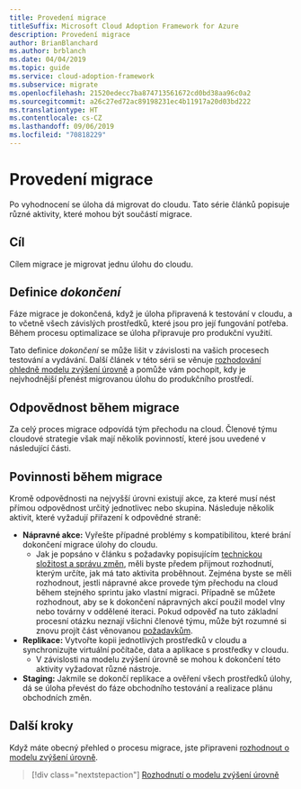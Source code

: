 ```yaml
---
title: Provedení migrace
titleSuffix: Microsoft Cloud Adoption Framework for Azure
description: Provedení migrace
author: BrianBlanchard
ms.author: brblanch
ms.date: 04/04/2019
ms.topic: guide
ms.service: cloud-adoption-framework
ms.subservice: migrate
ms.openlocfilehash: 21520edecc7ba874713561672cd0bd38aa96c0a2
ms.sourcegitcommit: a26c27ed72ac89198231ec4b11917a20d03bd222
ms.translationtype: HT
ms.contentlocale: cs-CZ
ms.lasthandoff: 09/06/2019
ms.locfileid: "70818229"
---
```

# <a name="execute-a-migration"></a>Provedení migrace

Po vyhodnocení se úloha dá migrovat do cloudu. Tato série článků popisuje různé aktivity, které mohou být součástí migrace.

## <a name="objective"></a>Cíl

Cílem migrace je migrovat jednu úlohu do cloudu.

## <a name="definition-of-done"></a>Definice *dokončení*

Fáze migrace je dokončená, když je úloha připravená k testování v cloudu, a to včetně všech závislých prostředků, které jsou pro její fungování potřeba. Během procesu optimalizace se úloha připravuje pro produkční využití.

Tato definice *dokončení* se může lišit v závislosti na vašich procesech testování a vydávání. Další článek v této sérii se věnuje [rozhodování ohledně modelu zvýšení úrovně](./promotion-models.md) a pomůže vám pochopit, kdy je nejvhodnější přenést migrovanou úlohu do produkčního prostředí.

## <a name="accountability-during-migration"></a>Odpovědnost během migrace

Za celý proces migrace odpovídá tým přechodu na cloud. Členové týmu cloudové strategie však mají několik povinností, které jsou uvedené v následující části.

## <a name="responsibilities-during-migration"></a>Povinnosti během migrace

Kromě odpovědnosti na nejvyšší úrovni existují akce, za které musí nést přímou odpovědnost určitý jednotlivec nebo skupina. Následuje několik aktivit, které vyžadují přiřazení k odpovědné straně:

- **Nápravné akce:** Vyřešte případné problémy s kompatibilitou, které brání dokončení migrace úlohy do cloudu.
  - Jak je popsáno v článku s požadavky popisujícím [technickou složitost a správu změn](../prerequisites/technical-complexity.md), měli byste předem přijmout rozhodnutí, kterým určíte, jak má tato aktivita proběhnout. Zejména byste se měli rozhodnout, jestli nápravné akce provede tým přechodu na cloud během stejného sprintu jako vlastní migraci. Případně se můžete rozhodnout, aby se k dokončení nápravných akcí použil model vlny nebo továrny v oddělené iteraci. Pokud odpověď na tuto základní procesní otázku neznají všichni členové týmu, může být rozumné si znovu projít část věnovanou [požadavkům](../prerequisites/index.md).
- **Replikace:** Vytvořte kopii jednotlivých prostředků v cloudu a synchronizujte virtuální počítače, data a aplikace s prostředky v cloudu.
  - V závislosti na modelu zvýšení úrovně se mohou k dokončení této aktivity vyžadovat různé nástroje.
- **Staging:** Jakmile se dokončí replikace a ověření všech prostředků úlohy, dá se úloha převést do fáze obchodního testování a realizace plánu obchodních změn.

## <a name="next-steps"></a>Další kroky

Když máte obecný přehled o procesu migrace, jste připraveni [rozhodnout o modelu zvýšení úrovně](./promotion-models.md).

> [!div class="nextstepaction"]
> [Rozhodnutí o modelu zvýšení úrovně](./promotion-models.md)
